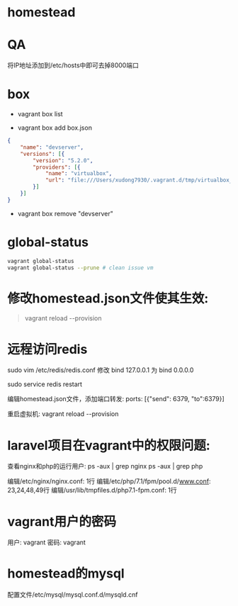 homestead
=========

# QA 
将IP地址添加到/etc/hosts中即可去掉8000端口

# box
* vagrant box list

* vagrant box add box.json

```json
{
    "name": "devserver",
    "versions": [{
        "version": "5.2.0",
        "providers": [{
            "name": "virtualbox",
            "url": "file:///Users/xudong7930/.vagrant.d/tmp/virtualbox_520.box"
        }]
    }]
}
```

* vagrant box remove "devserver"

# global-status

```bash
vagrant global-status
vagrant global-status --prune # clean issue vm
```

# 修改homestead.json文件使其生效:

> vagrant reload --provision


# 远程访问redis
sudo vim /etc/redis/redis.conf 修改
	bind 127.0.0.1 为 bind 0.0.0.0

sudo service redis restart

编辑homestead.json文件，添加端口转发:
	ports: [{"send": 6379, "to":6379}]

重启虚拟机: vagrant reload --provision

# laravel项目在vagrant中的权限问题:
查看nginx和php的运行用户:
    ps -aux | grep nginx
    ps -aux | grep php

编辑/etc/nginx/nginx.conf: 1行
编辑/etc/php/7.1/fpm/pool.d/www.conf: 23,24,48,49行
编辑/usr/lib/tmpfiles.d/php7.1-fpm.conf: 1行

# vagrant用户的密码
用户: vagrant
密码: vagrant

# homestead的mysql
配置文件/etc/mysql/mysql.conf.d/mysqld.cnf
